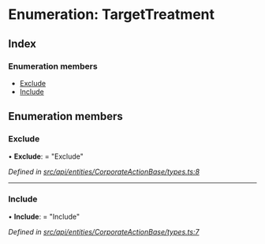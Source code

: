 # Enumeration: TargetTreatment

## Index

### Enumeration members

* [Exclude](targettreatment.md#exclude)
* [Include](targettreatment.md#include)

## Enumeration members

###  Exclude

• **Exclude**: = "Exclude"

*Defined in [src/api/entities/CorporateActionBase/types.ts:8](https://github.com/PolymathNetwork/polymesh-sdk/blob/31a16a34/src/api/entities/CorporateActionBase/types.ts#L8)*

___

###  Include

• **Include**: = "Include"

*Defined in [src/api/entities/CorporateActionBase/types.ts:7](https://github.com/PolymathNetwork/polymesh-sdk/blob/31a16a34/src/api/entities/CorporateActionBase/types.ts#L7)*
